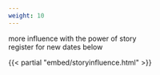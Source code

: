 ```yaml
---
weight: 10
---
```


more influence with the power of story
<br>
register for new dates below

{{< partial "embed/storyinfluence.html" >}}
